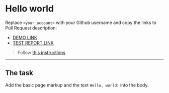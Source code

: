 # Hello world
Replace `<your_account>` with your Github username and copy the links to Pull Request description:
- [DEMO LINK](https://oleh-dehtiarenko.github.io/layout_hello-world/)
- [TEST REPORT LINK](https://oleh-dehtiarenko.github.io/layout_hello-world/report/html_report/)

> Follow [this instructions](https://mate-academy.github.io/layout_task-guideline/#how-to-solve-the-layout-tasks-on-github)
___

## The task
Add the basic page markup and the text `Hello, world!` into the body.
